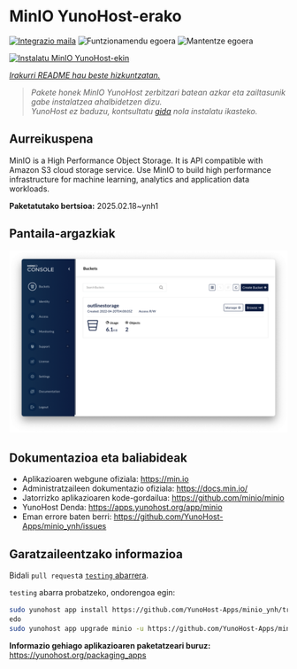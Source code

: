 <!--
Ohart ongi: README hau automatikoki sortu da <https://github.com/YunoHost/apps/tree/master/tools/readme_generator>ri esker
EZ editatu eskuz.
-->

# MinIO YunoHost-erako

[![Integrazio maila](https://apps.yunohost.org/badge/integration/minio)](https://ci-apps.yunohost.org/ci/apps/minio/)
![Funtzionamendu egoera](https://apps.yunohost.org/badge/state/minio)
![Mantentze egoera](https://apps.yunohost.org/badge/maintained/minio)

[![Instalatu MinIO YunoHost-ekin](https://install-app.yunohost.org/install-with-yunohost.svg)](https://install-app.yunohost.org/?app=minio)

*[Irakurri README hau beste hizkuntzatan.](./ALL_README.md)*

> *Pakete honek MinIO YunoHost zerbitzari batean azkar eta zailtasunik gabe instalatzea ahalbidetzen dizu.*  
> *YunoHost ez baduzu, kontsultatu [gida](https://yunohost.org/install) nola instalatu ikasteko.*

## Aurreikuspena

MinIO is a High Performance Object Storage. It is API compatible with Amazon S3 cloud storage service. Use MinIO to build high performance infrastructure for machine learning, analytics and application data workloads.


**Paketatutako bertsioa:** 2025.02.18~ynh1

## Pantaila-argazkiak

![MinIO(r)en pantaila-argazkia](./doc/screenshots/minio-browser.png)

## Dokumentazioa eta baliabideak

- Aplikazioaren webgune ofiziala: <https://min.io>
- Administratzaileen dokumentazio ofiziala: <https://docs.min.io/>
- Jatorrizko aplikazioaren kode-gordailua: <https://github.com/minio/minio>
- YunoHost Denda: <https://apps.yunohost.org/app/minio>
- Eman errore baten berri: <https://github.com/YunoHost-Apps/minio_ynh/issues>

## Garatzaileentzako informazioa

Bidali `pull request`a [`testing` abarrera](https://github.com/YunoHost-Apps/minio_ynh/tree/testing).

`testing` abarra probatzeko, ondorengoa egin:

```bash
sudo yunohost app install https://github.com/YunoHost-Apps/minio_ynh/tree/testing --debug
edo
sudo yunohost app upgrade minio -u https://github.com/YunoHost-Apps/minio_ynh/tree/testing --debug
```

**Informazio gehiago aplikazioaren paketatzeari buruz:** <https://yunohost.org/packaging_apps>
